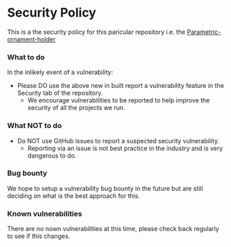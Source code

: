 # Security Policy

This is a the security policy for this paricular repository i.e. the [Parametric-ornament-holder](https://github.com/darigovresearch/Parametric-ornament-holder)

### What to do
In the inlikely event of a vulnerability:
- Please DO use the above new in built report a vulnerability feature in the Security tab of the repository.
  - We encourage vulnerabilities to be reported to help improve the security of all the projects we run.

### What NOT to do
- Do NOT use GitHub issues to report a suspected security vulnerability.
  - Reporting via an issue is not best practice in the industry and is very dangerous to do.

### Bug bounty
We hope to setup a vulnerability bug bounty in the future but are still deciding on what is the best approach for this.

### Known vulnerabilities
There are no nown vulnerabilities at this time, please check back regularly to see if this changes.
